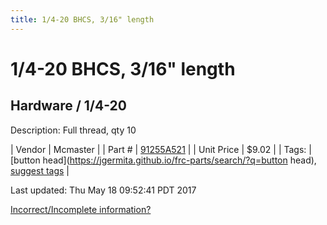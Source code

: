 ```yaml
---
title: 1/4-20 BHCS, 3/16" length
---
```


# 1/4-20 BHCS, 3/16" length
## Hardware / 1/4-20
Description: 	Full thread, qty 10 

| Vendor | Mcmaster | 
| Part # | [91255A521](https://www.mcmaster.com/#91255A521) | 
| Unit Price | $9.02 | 
| Tags: | [button head](https://jgermita.github.io/frc-parts/search/?q=button head), [suggest tags](https://docs.google.com/forms/d/e/1FAIpQLSeWyY8v3RgOty-MyWmh9U0iivNYN_molChYyS-0U-o-kOAv_g/viewform) | 

Last updated: Thu May 18 09:52:41 PDT 2017

 [Incorrect/Incomplete information?](https://docs.google.com/forms/d/e/1FAIpQLSeWyY8v3RgOty-MyWmh9U0iivNYN_molChYyS-0U-o-kOAv_g/viewform)